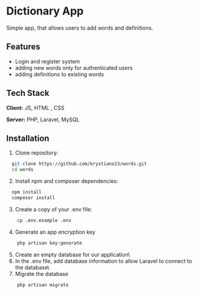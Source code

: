
# Dictionary App
Simple app, that allows users to add words and definitions.





## Features

- Login and register system
- adding new words only for authenticated users
- adding definitions to existing words



## Tech Stack

**Client:** JS, HTML , CSS

**Server:** PHP, Laravel, MySQL


## Installation

1. Clone repository:

```bash
  git clone https://github.com/krystiano13/words.git
  cd words
```

2. Install npm and composer dependencies:

```bash
  npm install
  composer install
```

3. Create a copy of your .env file:

```bash
    cp .env.example .env
```

4. Generate an app encryption key

```bash
    php artisan key:generate
```

5. Create an empty database for our application\
6. In the .env file, add database information to allow Laravel to connect to the database\
7. Migrate the database

```bash
    php artisan migrate
```